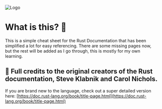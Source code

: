 ![Logo](https://i.imgur.com/Iniykw5.png)

# What is this? 🤔

This is a simple cheat sheet for the Rust Documentation that has been simplified a lot for easy referencing.
There are some missing pages now, but the rest will be added as I go through, this is mostly for my own learning.

## 🦀 Full credits to the original creators of the Rust documentation, Steve Klabnik and Carol Nichols.
If you are brand new to the language, check out a super detailed version here:
[https://doc.rust-lang.org/book/title-page.html](https://doc.rust-lang.org/book/title-page.html)

